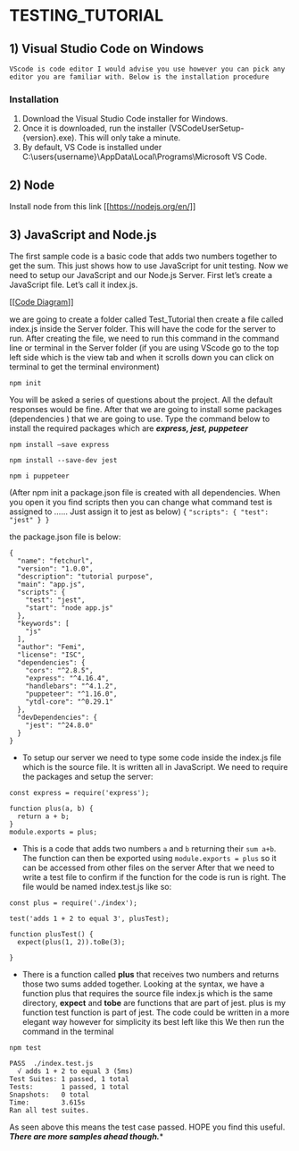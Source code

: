 
# TESTING_TUTORIAL

## 1) Visual Studio Code on Windows
    VScode is code editor I would advise you use however you can pick any editor you are familiar with. Below is the installation procedure
### Installation
1.	Download the Visual Studio Code installer for Windows.
2.	Once it is downloaded, run the installer (VSCodeUserSetup-{version}.exe). This will only take a minute.
3.	By default, VS Code is installed under C:\users\{username}\AppData\Local\Programs\Microsoft VS Code.


## 2) Node
Install node from this link
[[https://nodejs.org/en/]]


## 3) JavaScript and Node.js
The first sample code is a basic code that adds two numbers together to get the sum. This just shows how to use JavaScript for unit testing. Now we need to setup our JavaScript and our Node.js Server. First let’s create a JavaScript file. Let’s call it index.js.

[[[Code Diagram](https://drive.google.com/file/d/1cDKXEPX3oHwcC_9KLTbyGBriKEndWNpQ/view?usp=sharing)]]


we are going to create a folder called Test_Tutorial then create a file called index.js inside the Server folder. This will have the code for the server to run. After creating the file, we need to run this command in the command line or terminal in the Server folder   (if you are using VScode go to the top left side which is the view tab and when it scrolls down you can click on terminal to get the terminal environment)

`npm init`

You will be asked a series of questions about the project. All the default responses would be fine. After that we are going to install some packages (dependencies ) that we are going to use.
Type the command below to install the required packages which are ***express, jest, puppeteer***

`npm install –save express`

`npm install --save-dev jest`

`npm i puppeteer`


(After npm init a package.json file is created with all dependencies. When you open it you find scripts then you can change what command test is assigned to …… Just assign it to jest as below) {
  `"scripts": {
    "test": "jest"
  }
}  `

the package.json file is below:
```
{
  "name": "fetchurl",
  "version": "1.0.0",
  "description": "tutorial purpose",
  "main": "app.js",
  "scripts": {
    "test": "jest",
    "start": "node app.js"
  },
  "keywords": [
    "js"
  ],
  "author": "Femi",
  "license": "ISC",
  "dependencies": {
    "cors": "^2.8.5",
    "express": "^4.16.4",
    "handlebars": "^4.1.2",
    "puppeteer": "^1.16.0",
    "ytdl-core": "^0.29.1"
  },
  "devDependencies": {
    "jest": "^24.8.0"
  }
}
```
- To setup our server we need to type some code inside the index.js file which is the source file. It is written all in JavaScript. We need to require the packages and setup the server:


``` 
const express = require('express');

function plus(a, b) {
  return a + b;
}
module.exports = plus;
 ```

- This is a code that adds two numbers `a` and `b` returning their `sum a+b`.  The function can then be exported using `module.exports = plus` so it can be accessed from other files on the server
After that we need to write a test file to confirm if the function for the code is run is right. The file would be named index.test.js like so:

```
const plus = require('./index');

test('adds 1 + 2 to equal 3', plusTest);

function plusTest() {
  expect(plus(1, 2)).toBe(3);
  
}
```

- There is a function called **plus** that receives two numbers and returns those two sums added together. Looking at the syntax, we have a function plus that requires the source file index.js which is the same directory, **expect** and **tobe** are functions that are part of jest. plus is my function test function is part of jest. The code could be written in a more elegant way however for simplicity its best left like this
We then run the command in the terminal

`npm test`


```
PASS  ./index.test.js
  √ adds 1 + 2 to equal 3 (5ms)
Test Suites: 1 passed, 1 total
Tests:       1 passed, 1 total
Snapshots:   0 total
Time:        3.615s
Ran all test suites. 
```


As seen above this means the test case passed. HOPE you find this useful. ***There are more samples ahead though.****




